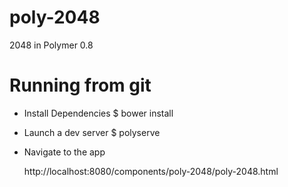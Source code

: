 # poly-2048
2048 in Polymer 0.8

# Running from git

  * Install Dependencies
        $ bower install

  * Launch a dev server
        $ polyserve

  * Navigate to the app

    http://localhost:8080/components/poly-2048/poly-2048.html
